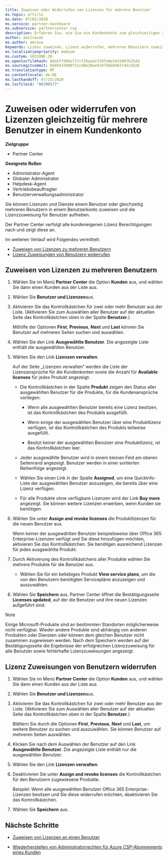 ```yaml
---
title: Zuweisen oder Widerrufen von Lizenzen für mehrere Benutzer
ms.topic: article
ms.date: 07/02/2020
ms.service: partner-dashboard
ms.subservice: partnercenter-csp
description: Erfahren Sie, wie Sie ein Kundenkonto zum gleichzeitigen zuweisen oder widerrufen von Lizenzen und Diensten für einen oder mehrere Benutzer verwenden.
author: amitravat
ms.author: amrava
Keywords: Lizenz zuweisen, Lizenz widerrufen, mehreren Benutzern zuweisen,
ms.localizationpriority: medium
ms.custom: SEOJUNE.20
ms.openlocfilehash: 8da5ffd66e717cf26aadc519fe0e5431067b25dd
ms.sourcegitcommit: 6d45415908711cd0e28aeb19756b036274dcd326
ms.translationtype: MT
ms.contentlocale: de-DE
ms.lasthandoff: 07/15/2020
ms.locfileid: "86390577"
---
```

# <a name="assign-or-revoke-licenses-at-the-same-time-to-multiple-users-in-a-customer-account"></a>Zuweisen oder widerrufen von Lizenzen gleichzeitig für mehrere Benutzer in einem Kundenkonto

**Zielgruppe**

- Partner Center

**Geeignete Rollen**

- Administrator-Agent
- Globaler Administrator
- Helpdesk-Agent
- Vertriebsbeauftragter
- Benutzerverwaltungsadministrator

Sie können Lizenzen und Dienste einem Benutzer oder gleichzeitig mehreren Benutzern in einem Benutzerkonto zuweisen und die Lizenzzuweisung für Benutzer aufheben.

Der Partner Center verfolgt alle kundeneigenen Lizenz Berechtigungen nach und zeigt diese an.

Im weiteren Verlauf wird Folgendes vermittelt:
- [Zuweisen von Lizenzen zu mehreren Benutzern](#assign-licenses-to-groups)
- [Lizenz Zuweisungen von Benutzern widerrufen](#revoking-licenses)

<a href="" id="assign-licenses-to-groups"></a>
## <a name="assign-licenses-to-multiple-users"></a>Zuweisen von Lizenzen zu mehreren Benutzern

1. Wählen Sie im Menü **Partner Center** die Option **Kunden** aus, und wählen Sie dann einen Kunden aus der Liste aus.

2. Wählen Sie **Benutzer und Lizenzen**aus.

3. Aktivieren Sie das Kontrollkästchen für zwei oder mehr Benutzer aus der Liste. (Aktivieren Sie zum Auswählen aller Benutzer auf der aktuellen Seite das Kontrollkästchen oben in der Spalte **Benutzer**.)

    Mithilfe der Optionen **First**, **Previous**, **Next** und **Last** können Sie Benutzer auf mehreren Seiten suchen und auswählen.

4. Wählen Sie den Link **Ausgewählte Benutzer**. Die angezeigte Liste enthält die ausgewählten Benutzer.

5. Wählen Sie den Link **Lizenzen verwalten**.

    Auf der Seite „Lizenzen verwalten“ werden die Liste der Lizenzansprüche für die Kundenkonten sowie die Anzahl für **Available licenses** für jedes Produkt angezeigt.

    - Die Kontrollkästchen in der Spalte **Produkt** zeigen den Status aller ausgewählten Benutzer für die Produkte, für die Kundenansprüche vorliegen:

       - Wenn alle ausgewählten Benutzer bereits eine Lizenz besitzen, ist das Kontrollkästchen des Produkts ausgefüllt.

       - Wenn einige der ausgewählten Benutzer über eine Produktlizenz verfügen, ist das Kontrollkästchen des Produkts teilweise ausgefüllt.

       - Besitzt keiner der ausgewählten Benutzer eine Produktlizenz, ist das Kontrollkästchen leer.

    - Jeder ausgewählte Benutzer wird in einem kleinen Feld am oberen Seitenrand angezeigt. Benutzer werden in einer sortierten Reihenfolge angezeigt.

    - Wählen Sie einen Link in der Spalte **Assigned**, um eine QuickInfo-Liste der ausgewählten Benutzer anzuzeigen, die bereits über eine Lizenz verfügen.

    - Für alle Produkte ohne verfügbare Lizenzen wird der Link **Buy more** angezeigt. Sie können weitere Lizenzen erwerben, wenn Kunden sie benötigen.

6. Wählen Sie unter **Assign and revoke licenses** die Produktlizenzen für die neuen Benutzer aus. 

   Wenn keiner der ausgewählten Benutzer beispielsweise über Office 365 Enterprise-Lizenzen verfügt und Sie diese hinzufügen möchten, aktivieren Sie das Kontrollkästchen. Sie benötigen ausreichend Lizenzen für jedes ausgewählte Produkt.

7. Durch Aktivierung des Kontrollkästchens aller Produkte wählen Sie mehrere Produkte für die Benutzer aus.
    -   Wählen Sie für ein beliebiges Produkt **View service plans**, um die von den Benutzern benötigten Servicepläne anzuzeigen und auszuwählen.

8. Wählen Sie **Speichern** aus. Partner Center öffnet die Bestätigungsseite **Licenses updated**, auf der die Benutzer und ihre neuen Lizenzen aufgeführt sind.

>[!NOTE]
>Einige Microsoft-Produkte sind an bestimmten Standorten möglicherweise nicht verfügbar. Wieder andere Produkte sind abhängig von anderen Produkten oder Diensten oder können dem gleichen Benutzer nicht zusammen zugewiesen werden. Nach dem Speichern werden auf der Bestätigungsseite die Ergebnisse der erfolgreichen Lizenzzuweisung für alle Benutzer sowie fehlerhafte Lizenzzuweisungen angezeigt.

<a href="" id="revoking-licenses"></a>
## <a name="revoke-users-license-assignments"></a>Lizenz Zuweisungen von Benutzern widerrufen

1. Wählen Sie im Menü **Partner Center** die Option **Kunden** aus, und wählen Sie dann einen Kunden aus der Liste aus.

2. Wählen Sie **Benutzer und Lizenzen**aus.

3. Aktivieren Sie das Kontrollkästchen für zwei oder mehr Benutzer aus der Liste. (Aktivieren Sie zum Auswählen aller Benutzer auf der aktuellen Seite das Kontrollkästchen oben in der Spalte **Benutzer**.)

    Blättern Sie durch die Optionen **First**, **Previous**, **Next** und **Last**, um weitere Benutzer zu suchen und auszuwählen. Sie können Benutzer auf mehreren Seiten auswählen.

4. Klicken Sie nach dem Auswählen der Benutzer auf den Link **Ausgewählte Benutzer**. Die angezeigte Liste enthält nur die ausgewählten Benutzer.

5. Wählen Sie den Link **Lizenzen verwalten**.

6. Deaktivieren Sie unter **Assign and revoke licenses** die Kontrollkästchen für den Benutzern zugewiesene Produkte.

   Beispiel: Wenn alle ausgewählten Benutzer Office 365 Enterprise-Lizenzen besitzen und Sie diese widerrufen möchten, deaktivieren Sie das Kontrollkästchen.

7. Wählen Sie **Speichern** aus.

## <a name="next-steps"></a>Nächste Schritte

- [Zuweisen von Lizenzen an einen Benutzer](assign-licenses-to-users.md)

- [Wiederherstellen von Administratorrechten für Azure CSP-Abonnements eines Kunden](revoke-reinstate-csp.md)